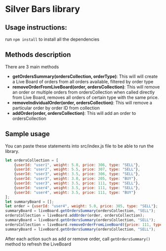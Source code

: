 # Silver Bars library

## Usage instructions:
run `npm install` to install all the dependencies

## Methods description
There are 3 main methods
* **getOrdersSummary(ordersCollection, orderType)**: This will will create a Live Board of orders from all orders available, filtered by order type
* **removeOrderFromLiveBoard(order, ordersCollection)**: This will remove an order or multiple orders from ordersCollection when called directly from Live Board, removes all orders of certain type with the same price.
* **removeIndividualOrder(order, ordersCollection)**: This will remove a particular order by order ID from collection
* **addOrder(order, ordersCollection)**: This will add an order to ordersCollection

## Sample usage
You can paste these statements into src/index.js file to be able to run the library.
```javascript
let ordersCollection = [
    {userId: "user1", weight: 5.0, price: 306, type: "SELL"},
    {userId: "user2", weight: 5.5, price: 307, type: "SELL"},
    {userId: "user3", weight: 3.5, price: 306, type: "SELL"},
    {userId: "user3", weight: 3.0, price: 205, type: "BUY"},
    {userId: "user3", weight: 3.5, price: 111, type: "SELL"},
    {userId: "user4", weight: 3.5, price: 111, type: "SELL"},
    {userId: "user4", weight: 3.5, price: 111, type: "BUY"}
];
let summaryBoard = [];
let order = {userId: "user4", weight: 5.0, price: 305, type: "SELL"};
summaryBoard = liveBoard.getOrdersSummary(ordersCollection, "SELL");
ordersCollection = liveBoard.addOrder(order, ordersCollection);
summaryBoard = liveBoard.getOrdersSummary(ordersCollection, "SELL");
ordersCollection = liveBoard.removeOrderFromLiveBoard({price: 111, type: "SELL"}, ordersCollection);
summaryBoard = liveBoard.getOrdersSummary(ordersCollection, "SELL");
```

After each action such as add or remove order, call `getOrdersSummary()` method to refresh the LiveBoard

